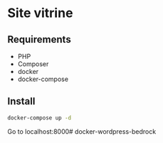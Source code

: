 # Site vitrine

## Requirements 

- PHP
- Composer
- docker
- docker-compose


## Install

```bash
docker-compose up -d
```

Go to localhost:8000# docker-wordpress-bedrock
